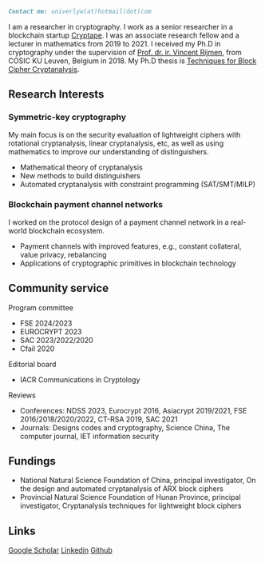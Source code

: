 ```markdown
Contact me: univerlyw(at)hotmail(dot)com
```

I am a researcher in cryptography. I work as a senior researcher in a blockchain startup [Cryptape](https://twitter.com/cryptape?lang=en). I was an associate research fellow and a lecturer in mathematics from 2019 to 2021. I received my Ph.D in cryptography under the supervision of [Prof. dr. ir. Vincent Rijmen](https://en.wikipedia.org/wiki/Vincent_Rijmen), from COSIC KU Leuven, Belgium in 2018. My Ph.D thesis is [Techniques for Block Cipher Cryptanalysis](https://www.esat.kuleuven.be/cosic/publications/thesis-306.pdf). 

## Research Interests

### Symmetric-key cryptography
My main focus is on the security evaluation of lightweight ciphers with rotational cryptanalysis, linear cryptanalysis, etc, as well as using mathematics to improve our understanding of distinguishers.
- Mathematical theory of cryptanalysis
- New methods to build distinguishers
- Automated cryptanalysis with constraint programming (SAT/SMT/MILP)

### Blockchain payment channel networks
I worked on the protocol design of a payment channel network in a real-world blockchain ecosystem.
- Payment channels with improved features, e.g., constant collateral, value privacy, rebalancing
- Applications of cryptographic primitives in blockchain technology


## Community service
Program committee
- FSE 2024/2023
- EUROCRYPT 2023
- SAC 2023/2022/2020
- Cfail 2020
  
Editorial board
- IACR Communications in Cryptology

Reviews
- Conferences: NDSS 2023, Eurocrypt 2016, Asiacrypt 2019/2021, FSE 2016/2018/2020/2022, CT-RSA 2019, SAC 2021
- Journals: Designs codes and cryptography, Science China, The computer journal, IET information security


## Fundings
- National Natural Science Foundation of China, principal investigator, On the design and automated cryptanalysis of ARX block ciphers
- Provincial Natural Science Foundation of Hunan Province, principal investigator, Cryptanalysis techniques for lightweight block ciphers

## Links
[Google Scholar](https://scholar.google.com/citations?hl=en&user=fbnd6LMAAAAJ)
[Linkedin](https://www.linkedin.com/in/yunwen-liu-a631bb122/)
[Github](https://github.com/YunwenL)

